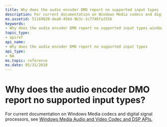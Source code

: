 ```yaml
---
title: Why does the audio encoder DMO report no supported input types
description: For current documentation on Windows Media codecs and digital signal processors, see Windows Media Audio and Video Codec and DSP APIs.
ms.assetid: 51169820-dea8-456d-9b3c-1c7746fa1556
keywords:
- Why does the audio encoder DMO report no supported input types windows Media Format
topic_type:
- apiref
api_name:
- Why does the audio encoder DMO report no supported input types
api_type:
- NA
ms.topic: reference
ms.date: 05/31/2018
---
```


# Why does the audio encoder DMO report no supported input types?

For current documentation on Windows Media codecs and digital signal processors, see [Windows Media Audio and Video Codec and DSP APIs.](/previous-versions//dd464626(v=vs.85))

 

 